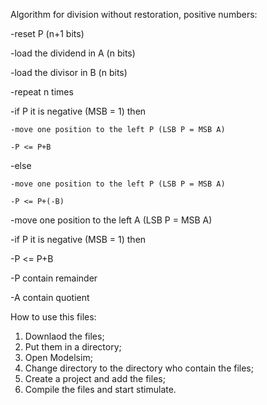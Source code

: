 Algorithm for division without restoration, positive numbers:


-reset P (n+1 bits)

-load the dividend in A (n bits)

-load the divisor in B (n bits)

-repeat n times

  -if P it is negative (MSB = 1) then
  
    -move one position to the left P (LSB P = MSB A)
    
    -P <= P+B
    
  -else
  
    -move one position to the left P (LSB P = MSB A)
    
    -P <= P+(-B)
    
  -move one position to the left A (LSB P = MSB A)
  
-if P it is negative (MSB = 1) then

  -P <= P+B
  
-P contain remainder

-A contain quotient

How to use this files:
1. Downlaod the files;
2. Put them in a directory;
3. Open Modelsim;
4. Change directory to the directory who contain the files;
5. Create a project and add the files;
6. Compile the files and start stimulate.
